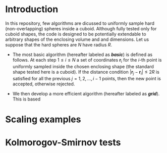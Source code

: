 # Introduction
In this repository, few algorithms are dicussed to uniformly sample hard (non-overlapping) spheres inside a cuboid. Although fully tested only for cuboid shapes, the code is designed to be potentially extendable to arbitrary shapes of the enclosing volume and and dimensions. Let us suppose that the hard spheres are $N$ have radius $R$. 

- The most basic algorithm (hereafter labeled as **_basic_**) is defined as follows. At each step $1\leq i\leq N$ a set of coordinates $\mathbf{r}_i$ for the _i_-th point is uniformly sampled inside the chosen enclosing shape (the standard shape tested here is a cuboid). If the distance condition $|\mathbf{r}_j-\mathbf{r}_i|\leq 2R$ is satisfied for all the previous $j=1, 2, \dots, i-1$ points, then the new point is accepted, otherwise rejected.

<!--- - Second, we tested another possible approach (hereafter labeled as **_joint_**), where a set of $N$ coordinates is directly sampled from the beginning. Then,--->

- We then develop a more efficient algorithm (hereafter labeled as **_grid_**). This is based 

# Scaling examples

# Kolmorogov-Smirnov tests
